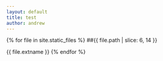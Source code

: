 ```yaml
---
layout: default
title: test
author: andrew
---
```


{% for file in site.static_files %}
##{{ file.path | slice: 6, 14 }} 

{{ file.extname }}
{% endfor %}